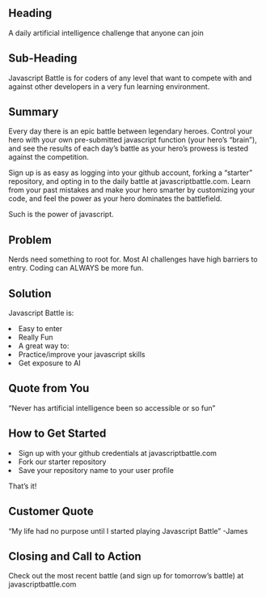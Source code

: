 ## Heading ##

A daily artificial intelligence challenge that anyone can join

## Sub-Heading ##

Javascript Battle is for coders of any level that want to compete with and against other developers in a very fun learning environment.

## Summary ##

Every day there is an epic battle between legendary heroes.  Control your hero with your own pre-submitted javascript function (your hero’s “brain”), and see the results of each day’s battle as your hero’s prowess is tested against the competition.

Sign up is as easy as logging into your github account, forking a “starter” repository, and opting in to the daily battle at javascriptbattle.com.  Learn from your past mistakes and make your hero smarter by customizing your code, and feel the power as your hero dominates the battlefield.

Such is the power of javascript.

## Problem ##

Nerds need something to root for.
Most AI challenges have high barriers to entry.
Coding can ALWAYS be more fun.

## Solution ##

Javascript Battle is:

<li>Easy to enter</li>
<li>Really Fun</li>
<li>A great way to:
<li>Practice/improve your javascript skills</li>
<li>Get exposure to AI</li>
</li>


## Quote from You ##

“Never has artificial intelligence been so accessible or so fun”

## How to Get Started ##

<li>Sign up with your github credentials at javascriptbattle.com</li>
<li>Fork our starter repository</li>
<li>Save your repository name to your user profile</li>

That’s it!

## Customer Quote ##

“My life had no purpose until I started playing Javascript Battle” -James

## Closing and Call to Action ##

Check out the most recent battle (and sign up for tomorrow’s battle) at javascriptbattle.com
